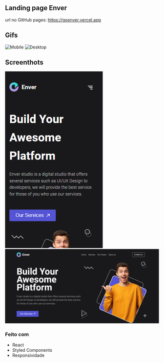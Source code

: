 ## Landing page Enver
 url no GitHub pages: https://goenver.vercel.app
## Gifs
![Mobile](./mobile.gif)
![Desktop](./desk.gif)

## Screenthots

![Mobile](./mobile.png)
![Desktop](./desk.png)

### Feito com

- React
- Styled Components
- Responsividade
